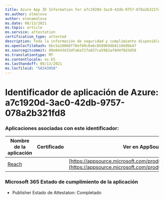```yaml
---
title: Azure App ID Information for a7c1920d-3ac0-42db-9757-078a2b321fd8
ms.author: elmalova
author: elenamalova
ms.date: 08/13/2021
ms.topic: article
ms.service: attestation
certification_type: attested
description: Toda la información de seguridad y cumplimiento disponible para a7c1920d-3ac0-42db-9757-078a2b321fd8.
ms.openlocfilehash: bbc5a18068f78ef49c0a6c8589b9db8110ddbb47
ms.sourcegitcommit: 89e0443433dfa6a727a657ca5962af8d4f8d3d58
ms.translationtype: MT
ms.contentlocale: es-ES
ms.lasthandoff: 08/13/2021
ms.locfileid: "58343958"
---
```

# <a name="azure-app-id-a7c1920d-3ac0-42db-9757-078a2b321fd8"></a>Identificador de aplicación de Azure: a7c1920d-3ac0-42db-9757-078a2b321fd8


### <a name="apps-associated-with-this-id"></a>Aplicaciones asociadas con este identificador:
| **Nombre de la aplicación** | **Certificado** | **Ver en AppSource** |
|--------------|---------------|-----------------------|
| [Reach](https://docs.microsoft.com/microsoft-365-app-certification/forward/WA200002045) |  | [https://appsource.microsoft.com/product/office/WA200002045](https://appsource.microsoft.com/product/office/WA200002045) |

### <a name="microsoft-365-app-compliance-status"></a>Microsoft 365 Estado de cumplimiento de la aplicación
- Publisher Estado de Attestaton: Completado
